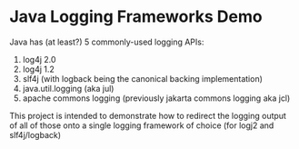 # Java Logging Frameworks Demo

Java has (at least?) 5 commonly-used logging APIs:

1. log4j 2.0
2. log4j 1.2
3. slf4j (with logback being the canonical backing implementation)
4. java.util.logging (aka jul)
5. apache commons logging (previously jakarta commons logging aka jcl)


This project is intended to demonstrate how to redirect the logging output
of all of those onto a single logging framework of choice (for logj2 and slf4j/logback) 